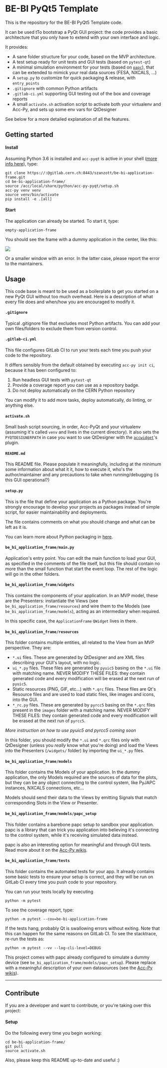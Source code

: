 # BE-BI PyQt5 Template

This is the repository for the BE-BI PyQt5 Template code.


It can be used tTo bootstrap a PyQt GUI project: the code provides a basic 
architecture that you only have to extend with your own interface and logic. 

It provides:
- A sane folder structure for your code, based on the MVP architecture.
- A test setup ready for unit tests and GUI tests (based on `pytest-qt`)
- A minimal simulation environment for your tests (based on 
[`papc`](https://gitlab.cern.ch/pelson/papc)), 
that can be extended to mimick your real data sources (FESA, NXCALS, ...)
- A `setup.py` to customize for quick packaging & release, with `entry_points`
- `.gitignore` with common Python artifacts
- `.gitlab-ci.yml` supporting GUI testing out of the box and coverage reports
- A small `activate.sh` activation script to activate both your virtualenv and Acc-Py, and
sets up some env vars for QtDesigner

See below for a more detailed explanation of all the features.

## Getting started

#### Install
Assuming Python 3.6 is installed and `acc-pyqt` is active in your shell
([more info here](https://wikis.cern.ch/display/ACCPY/PyQt+distribution)), type:
```
git clone https://:@gitlab.cern.ch:8443/szanzott/be-bi-application-frame.git
cd be-bi-application-frame/
source /acc/local/share/python/acc-py-pyqt/setup.sh
acc-py venv venv
source venv/bin/activate
pip install -e .[all]
```

#### Start
The application can already be started. To start it, type:

```
empty-application-frame
```

You should see the frame with a dummy application in the center, like this:

![](images/application-frame.png)

Or a smaller window with an error. In the latter case, please report the error 
to the maintainers.

## Usage
This code base is meant to be used as a boilerplate to get you started on a new
PyQt GUI without too much overhead. Here is a description of what every file
does and when/how you are encouraged to modify it.

#### `.gitignore`
Typical .gitignore file that excludes most Python artifacts. You can add your
own files/folders to exclude them from version control.

#### `.gitlab-ci.yml`
This file configures GitLab CI to run your tests each time you push your code
to the repository.

It differs sensibly from the default obtained by executing 
`acc-py init ci`, because it has been configured to:

1. Run headless GUI tests with `pytest-qt`
2. Provide a coverage report you can use as a repository badge.
3. Do not deploy automatically on the CERN Python repository 

You can  modify it to add more tasks, deploy automatically, do linting,
or anything else.

#### `activate.sh`
Small bash script sourcing, in order, Acc-PyQt and your virtualenv (assuming 
it's called `venv` and lives in the current directory). It also sets the 
`PYQTDESIGNERPATH` in case you want to use QtDesigner with the 
[`accwidget`](https://gitlab.cern.ch/acc-co/accsoft/gui/accsoft-gui-pyqt-widgets)'s
plugin.

#### `README.md`
This README file. Please populate it meaningfully, including at the minimum some
information about what it it, how to execute it, who's the author/maintainer 
and any precautions to take when running/debugging (is this GUI operational?)

#### `setup.py`
This is the file that define your application as a Python package. You're 
strongly encourage to develop your projects as packages instead of simple
script, for easier maintainability and deployments.

The file contains comments on what you should change and what can be left as it 
is.

You can learn more about Python packaging in 
[here](https://packaging.python.org/).

#### `be_bi_application_frame/main.py`
Application's entry point. You can edit the main function to load your GUI, 
as specified in the comments of the file itself, but this file should contain 
no more than the small function that start the event loop. 
The rest of the logic will go in the other folders.

#### `be_bi_application_frame/widgets`
This contains the components of your application. In an MVP model, these are 
the Presenters: instantiate the Views (see `be_bi_application_frame/resources`)
and wire them to the Models (see `be_bi_application_frame/models`), 
acting as an intermediary when required.

In this specific case, the `ApplicationFrame` `QWidget` lives in there.

#### `be_bi_application_frame/resources`
This folder contains multiple entities, all related to the View from an 
MVP perspective. They are:

- `*.ui` files. These are generated by QtDesigner and are XML files describing 
your GUI's layout, with no logic.
- `ui_*.py` files. These files are generated by `pyuic5` basing on the `*.ui`
file with matching name. NEVER MODIFY THESE FILES: they contain generated
code and every modification will be erased at the next run of `pyuic5`.
- Static resources (PNG, GIF, etc...) with `*.qrc` files. These files are Qt's 
Resource files and are used to load static files, like images and icons, 
into the GUI.
- `*_rc.py` files. These are generated by `pyrcc5` basing on the `*.qrc` files
present in the `images` folder with a matching name. NEVER MODIFY THESE FILES: 
they contain generated code and every modification will be erased at the next
run of `pyrcc5`.

_More instruction on how to use pyuic5 and pyrcc5 coming soon_

In this folder, you should modify the `*.ui` and `*.qrc` files only with 
QtDesigner (unless you *really* know what you're doing) and load the Views 
into the Presenters (`/widgets/` folder) by importing the `ui_*.py` files.

#### `be_bi_application_frame/models`
This folder contains the Models of your application. In the dummy application,
the only Models required are the sources of data for the plots, but they
can be any object connecting to the control system, like PyJAPC instances, 
NXCALS connections, etc...

Models should send their data to the Views by emitting Signals that match
corresponding Slots in the View or Presenter.

#### `be_bi_application_frame/models/papc_setup`
This folder contains a barebone papc setup to sandbox your application. papc
is a library that can trick you application into believing it's connecting to
the control system, while it's receiving simulated data instead.

papc is also an interesting option for meaningful and through GUI tests. Read
more about it on the 
[Acc-Py wikis](https://wikis.cern.ch/display/ACCPY/papc+-+a+pure+Python+PyJapc+offline+simulator).

#### `be_bi_application_frame/tests`
This folder contains the automated tests for your app. It already contains some
basic tests to ensure your setup is correct, and they will be run on GitLab CI
every time you push code to your repository. 

You can run your tests locally by executing
```
python -m pytest
```

To see the coverage report, type:
```
python -m pytest --cov=be-bi-application-frame
```

If the tests hang, probably Qt is swallowing errors without exiting. Note that
this can happen for the same reasons on GitLab CI. To see the stacktrace,
re-run the tests as:
```
python -m pytest --vv --log-cli-level=DEBUG
```

This project comes with papc already configured to simulate a dummy device (see 
`be_bi_application_frame/models/papc_setup`). Please replace with a meaningful 
description of your own datasources (see the
[Acc-Py wikis](https://wikis.cern.ch/display/ACCPY/papc+-+a+pure+Python+PyJapc+offline+simulator)).

-------------------------------

## Contribute
If you are a developer and want to contribute, or you're taking over this project:

#### Setup
Do the following every time you begin working:
```
cd be-bi-application-frame/
git pull
source activate.sh
```

Also, please keep this README up-to-date and useful :)
